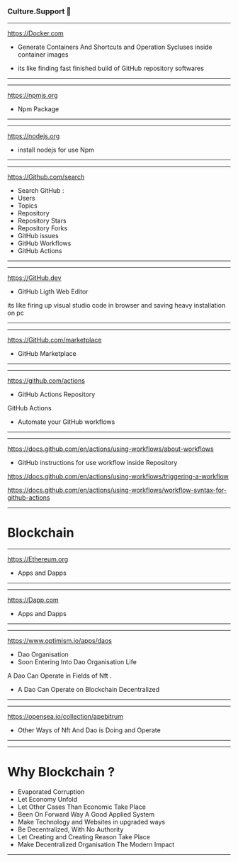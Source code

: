 ### Culture.Support 👋








---------

https://Docker.com

- Generate Containers And Shortcuts and Operation
Sycluses inside container images 


- its like finding fast finished build 
of GitHub repository softwares 

----------------




---------

https://npmjs.org

- Npm Package 

----------------




---------

https://nodejs.org

- install nodejs for use Npm

----------------



---------

https://Github.com/search

- Search GitHub : 
- Users
- Topics 
- Repository 
- Repository Stars 
- Repository Forks
- GitHub issues 
- GitHub Workflows
- GitHub Actions 

----------------



---------

https://GitHub.dev

- GitHub Ligth Web Editor

its like firing up visual studio code in browser
and saving heavy installation on pc 

----------------




---------

https://GitHub.com/marketplace

- GitHub Marketplace



----------------


---------

https://github.com/actions

- GitHub Actions Repository 


GitHub Actions

- Automate your GitHub workflows

----------------








---------

https://docs.github.com/en/actions/using-workflows/about-workflows

- GitHub instructions for use workflow inside
Repository

https://docs.github.com/en/actions/using-workflows/triggering-a-workflow

https://docs.github.com/en/actions/using-workflows/workflow-syntax-for-github-actions


----------------

# Blockchain 


---------

https://Ethereum.org

- Apps and Dapps  

----------------



---------

https://Dapp.com

- Apps and Dapps  

----------------


---------

https://www.optimism.io/apps/daos

- Dao Organisation 
- Soon Entering Into Dao Organisation Life

 A Dao Can Operate in Fields of Nft .
- A Dao Can Operate on Blockchain Decentralized 
----------------




---------

https://opensea.io/collection/apebitrum

- Other Ways of Nft And Dao is Doing and Operate 

----------------


---------



# Why Blockchain ?

- Evaporated Corruption
- Let Economy Unfold
- Let Other Cases Than Economic Take Place
- Been On Forward Way A Good Applied System
- Make Technology and Websites in upgraded ways 
- Be Decentralized, With No Authority
- Let Creating and Creating Reason Take Place
- Make Decentralized Organisation The Modern 
Impact 

----------------




